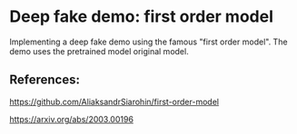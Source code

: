 # Deep fake demo: first order model

Implementing a deep fake demo using the famous "first order model". 
The demo uses the pretrained model original model.


## References: 
https://github.com/AliaksandrSiarohin/first-order-model

https://arxiv.org/abs/2003.00196
